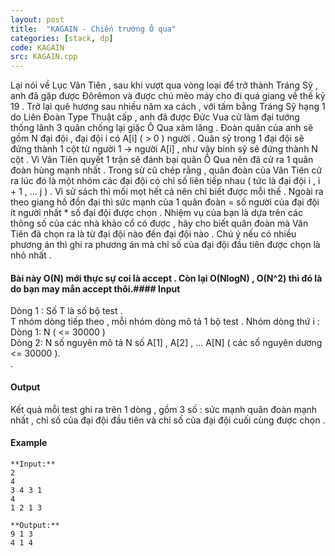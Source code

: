 ```yaml
---
layout: post
title:  "KAGAIN - Chiến trường Ô qua"
categories: [stack, dp]
code: KAGAIN
src: KAGAIN.cpp
---
```




  


Lại nói về Lục Vân Tiên , sau khi vượt qua vòng loại để trở thành Tráng Sỹ , anh đã gặp được Đôrêmon và được chú mèo máy cho đi quá giang về thế kỷ 19 . Trở lại quê hương sau nhiều năm xa cách , với tấm bằng Tráng Sỹ hạng 1 do Liên Đoàn Type Thuật cấp , anh đã được Đức Vua cử làm đại tướng thống lãnh 3 quân chống lại giặc Ô Qua xâm lăng . Đoàn quân của anh sẽ gồm N đại đội , đại đội i có A\[i\] ( > 0 ) người . Quân sỹ trong 1 đại đội sẽ đứng thành 1 cột từ người 1 -> người A\[i\] , như vậy binh sỹ sẽ đứng thành N cột . Vì Vân Tiên quyết 1 trận sẽ đánh bại quân Ô Qua nên đã cử ra 1 quân đoàn hùng mạnh nhất . Trong sử cũ chép rằng , quân đoàn của Vân Tiên cử ra lúc đó là một nhóm các đại đội có chỉ số liên tiếp nhau ( tức là đại đội i , i + 1 , … j ) . Vì sử sách thì mối mọt hết cả nên chỉ biết được mỗi thế . Ngoài ra theo giang hồ đồn đại thì sức mạnh của 1 quân đoàn = số người của đại đội ít người nhất \* số đại đội được chọn . Nhiệm vụ của bạn là dựa trên các thông số của các nhà khảo cổ có được , hãy cho biết quân đoàn mà Vân Tiên đã chọn ra là từ đại đội nào đến đại đội nào . Chú ý nếu có nhiều phương án thì ghi ra phương án mà chỉ số của đại đội đầu tiên được chọn là nhỏ nhất .

#### Bài này O(N) mới thực sự coi là accept . Còn lại O(NlogN) , O(N^2) thì đó là do bạn may mắn accept thôi.#### Input

Dòng 1 : Số T là số bộ test .  
T nhóm dòng tiếp theo , mỗi nhóm dòng mô tả 1 bộ test . Nhóm dòng thứ i :  
Dòng 1: N ( <= 30000 )  
Dòng 2: N số nguyên mô tả N số A\[1\] , A\[2\] , … A\[N\] ( các số nguyên dương <= 30000 ).  
.

#### Output

Kết quả mỗi test ghi ra trên 1 dòng , gồm 3 số : sức mạnh quân đoàn mạnh nhất , chỉ số của đại đội đầu tiên và chỉ số của đại đội cuối cùng được chọn .

#### Example

```
**Input:**
2
4
3 4 3 1
4
1 2 1 3

**Output:**
9 1 3
4 1 4

```

<!--more-->

